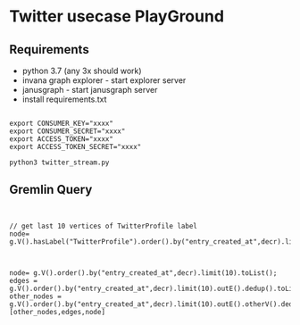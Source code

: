 # Twitter usecase PlayGround

## Requirements
- python 3.7 (any 3x should work)
- invana graph explorer - start explorer server
- janusgraph - start janusgraph server 
- install requirements.txt

```shell script

export CONSUMER_KEY="xxxx"
export CONSUMER_SECRET="xxxx"
export ACCESS_TOKEN="xxxx"
export ACCESS_TOKEN_SECRET="xxxx"

python3 twitter_stream.py
```

## Gremlin Query

```shell 


// get last 10 vertices of TwitterProfile label
node= g.V().hasLabel("TwitterProfile").order().by("entry_created_at",decr).limit(10).toList(); 



node= g.V().order().by("entry_created_at",decr).limit(10).toList(); 
edges = g.V().order().by("entry_created_at",decr).limit(10).outE().dedup().toList(); 
other_nodes = g.V().order().by("entry_created_at",decr).limit(10).outE().otherV().dedup().toList();
[other_nodes,edges,node]
```

